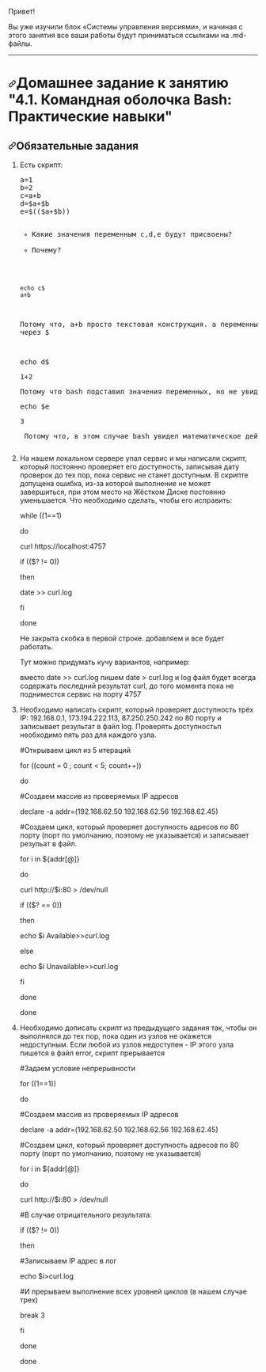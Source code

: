 
<p>Привет!</p>
<p>Вы уже изучили блок «Системы управления версиями», и начиная с этого занятия все ваши работы будут приниматься ссылками на .md-файлы.</p>
<hr>
<h1><a id="user-content-домашнее-задание-к-занятию-41-командная-оболочка-bash-практические-навыки" class="anchor" aria-hidden="true" href="#домашнее-задание-к-занятию-41-командная-оболочка-bash-практические-навыки"><svg class="octicon octicon-link" viewBox="0 0 16 16" version="1.1" width="16" height="16" aria-hidden="true"><path fill-rule="evenodd" d="M7.775 3.275a.75.75 0 001.06 1.06l1.25-1.25a2 2 0 112.83 2.83l-2.5 2.5a2 2 0 01-2.83 0 .75.75 0 00-1.06 1.06 3.5 3.5 0 004.95 0l2.5-2.5a3.5 3.5 0 00-4.95-4.95l-1.25 1.25zm-4.69 9.64a2 2 0 010-2.83l2.5-2.5a2 2 0 012.83 0 .75.75 0 001.06-1.06 3.5 3.5 0 00-4.95 0l-2.5 2.5a3.5 3.5 0 004.95 4.95l1.25-1.25a.75.75 0 00-1.06-1.06l-1.25 1.25a2 2 0 01-2.83 0z"></path></svg></a>Домашнее задание к занятию "4.1. Командная оболочка Bash: Практические навыки"</h1>
<h2><a id="user-content-обязательные-задания" class="anchor" aria-hidden="true" href="#обязательные-задания"><svg class="octicon octicon-link" viewBox="0 0 16 16" version="1.1" width="16" height="16" aria-hidden="true"><path fill-rule="evenodd" d="M7.775 3.275a.75.75 0 001.06 1.06l1.25-1.25a2 2 0 112.83 2.83l-2.5 2.5a2 2 0 01-2.83 0 .75.75 0 00-1.06 1.06 3.5 3.5 0 004.95 0l2.5-2.5a3.5 3.5 0 00-4.95-4.95l-1.25 1.25zm-4.69 9.64a2 2 0 010-2.83l2.5-2.5a2 2 0 012.83 0 .75.75 0 001.06-1.06 3.5 3.5 0 00-4.95 0l-2.5 2.5a3.5 3.5 0 004.95 4.95l1.25-1.25a.75.75 0 00-1.06-1.06l-1.25 1.25a2 2 0 01-2.83 0z"></path></svg></a>Обязательные задания</h2>
<ol>
<li>
<p>Есть скрипт:</p>
<div class="highlight highlight-source-shell position-relative overflow-auto" data-snippet-clipboard-copy-content="a=1
b=2
c=a+b
d=$a+$b
e=$(($a+$b))
"><pre>a=1
b=2
c=a+b
d=$a+$b
e=$(($a+$b))
<ul>
<li>Какие значения переменным c,d,e будут присвоены?</li>
<li>Почему?</li>
</ul>

```
echo c$
a+b
```






Потому что, a+b просто текстовая конструкция. а переменные вызываются через $


<p>echo d$
<p>1+2
<p>Потому что bash подставил значения переменных, но не увидел математического действия а всего лишь строку
<p>echo $e
<p>3
<p> Потому что, в этом случае bash увидел математическое действие. Как и в случае использования [] вместо (())
</li>
</ul>
<li>
<p>На нашем локальном сервере упал сервис и мы написали скрипт, который постоянно проверяет его доступность, записывая дату проверок до тех пор, пока сервис не станет доступным. В скрипте допущена ошибка, из-за которой выполнение не может завершиться, при этом место на Жёстком Диске постоянно уменьшается. Что необходимо сделать, чтобы его исправить:
<p>while ((1==1)</p>
<p>do</p>
<p>curl https://localhost:4757</p>
<p> if (($? != 0))</p>
<p>then</p>
<p>date >> curl.log</p>
<p>fi</p>
<p>done</p>
<p>Не закрыта скобка в первой строке. добавляем и все будет работать.
<p>Тут можно придумать кучу вариантов, например:
<p>вместо date >> curl.log пишем date > curl.log и log файл будет всегда содержать последний результат curl, до того момента пока не подниместся сервис на порту 4757</p>
</li>
<li>
<p>Необходимо написать скрипт, который проверяет доступность трёх IP: 192.168.0.1, 173.194.222.113, 87.250.250.242 по 80 порту и записывает результат в файл log. Проверять доступностьп необходимо пять раз для каждого узла.</p>
<p>#Открываем цикл из 5 итераций
<p>for ((count = 0 ; count < 5; count++))
<p>do
<p> #Создаем массив из проверяемых IP адресов
<p>        declare -a addr=(192.168.62.50 192.168.62.56 192.168.62.45)
<p>#Создаем цикл, который проверяет доступность адресов по 80 порту (порт по умолчанию, поэтому не указывается) и записывает резульат в файл.
<p>        for i in ${addr[@]}
<p>        do
<p>                curl http://$i:80 > /dev/null
<p>                if (($? == 0))
<p>                then
<p>                        echo $i Available>>curl.log
<p>                else
<p>                        echo $i Unavailable>>curl.log
<p>                fi
<p>        done
<p>done
</li>
<li>
<p>Необходимо дописать скрипт из предыдущего задания так, чтобы он выполнялся до тех пор, пока один из узлов не окажется недоступным. Если любой из узлов недоступен - IP этого узла пишется в файл error, скрипт прерывается</p>
<p>#Задаем условие непрерывности
<p>for ((1==1))
<p>do
<p> #Создаем массив из проверяемых IP адресов
<p>        declare -a addr=(192.168.62.50 192.168.62.56 192.168.62.45)
<p>#Создаем цикл, который проверяет доступность адресов по 80 порту (порт по умолчанию, поэтому не указывается)
<p>        for i in ${addr[@]}
<p>        do
<p>                curl http://$i:80 > /dev/null
<p>#В случае отрицательного результата:
<p>                if (($? != 0))
<p>                then
<p>#Записываем IP адрес в лог
<p>                        echo $i>curl.log
<p>#И прерываем выполнение всех уровней циклов (в нашем случае трех)
<p>                        break 3
<p>                fi
<p>        done
<p>done
</li>
